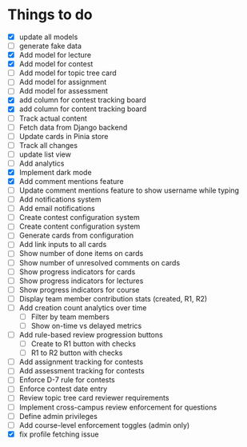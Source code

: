 # Things to do

- [x] update all models
- [ ] generate fake data
- [x] Add model for lecture
- [x] Add model for contest
- [ ] Add model for topic tree card
- [ ] Add model for assignment
- [ ] Add model for assessment
- [x] add column for contest tracking board
- [x] add column for content tracking board
- [ ] Track actual content
- [ ] Fetch data from Django backend
- [ ] Update cards in Pinia store
- [ ] Track all changes
- [ ] update list view
- [ ] Add analytics
- [x] Implement dark mode
- [x] Add comment mentions feature
- [ ] Update comment mentions feature to show username while typing
- [ ] Add notifications system
- [ ] Add email notifications
- [ ] Create contest configuration system
- [ ] Create content configuration system
- [ ] Generate cards from configuration
- [ ] Add link inputs to all cards
- [ ] Show number of done items on cards
- [ ] Show number of unresolved comments on cards
- [ ] Show progress indicators for cards
- [ ] Show progress indicators for lectures
- [ ] Show progress indicators for course
- [ ] Display team member contribution stats (created, R1, R2)
- [ ] Add creation count analytics over time
  - [ ] Filter by team members
  - [ ] Show on-time vs delayed metrics
- [ ] Add rule-based review progression buttons
  - [ ] Create to R1 button with checks
  - [ ] R1 to R2 button with checks
- [ ] Add assignment tracking for contests
- [ ] Add assessment tracking for contests
- [ ] Enforce D-7 rule for contests
- [ ] Enforce contest date entry
- [ ] Review topic tree card reviewer requirements
- [ ] Implement cross-campus review enforcement for questions
- [ ] Define admin privileges
- [ ] Add course-level enforcement toggles (admin only)
- [x] fix profile fetching issue
